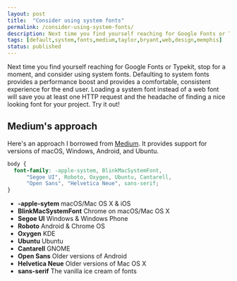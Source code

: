 ```yaml
---
layout: post
title:  "Consider using system fonts"
permalink: /consider-using-system-fonts/
description: Next time you find yourself reaching for Google Fonts or Typekit, stop for a moment, and consider using system fonts.
tags: [default,system,fonts,medium,taylor,bryant,web,design,memphis]
status: published
---
```


Next time you find yourself reaching for Google Fonts or Typekit, stop for a moment, and consider using system fonts. Defaulting to system fonts provides a performance boost and provides a comfortable, consistent experience for the end user. Loading a system font instead of a web font will save you at least one HTTP request and the headache of finding a nice looking font for your project. Try it out!

## Medium's approach
Here's an approach I borrowed from <a href="https://medium.com">Medium</a>. It provides support for versions of macOS, Windows, Android, and Ubuntu.

```css
body {
  font-family: -apple-system, BlinkMacSystemFont,
      "Segoe UI", Roboto, Oxygen, Ubuntu, Cantarell,
      "Open Sans", "Helvetica Neue", sans-serif;
}
```

* **-apple-sytem** macOS/Mac OS X & iOS
* **BlinkMacSystemFont** Chrome on macOS/Mac OS X
* **Segoe UI** Windows & Windows Phone
* **Roboto** Android & Chrome OS
* **Oxygen** KDE
* **Ubuntu** Ubuntu
* **Cantarell** GNOME
* **Open Sans** Older versions of Android
* **Helvetica Neue** Older versions of Mac OS X
* **sans-serif** The vanilla ice cream of fonts